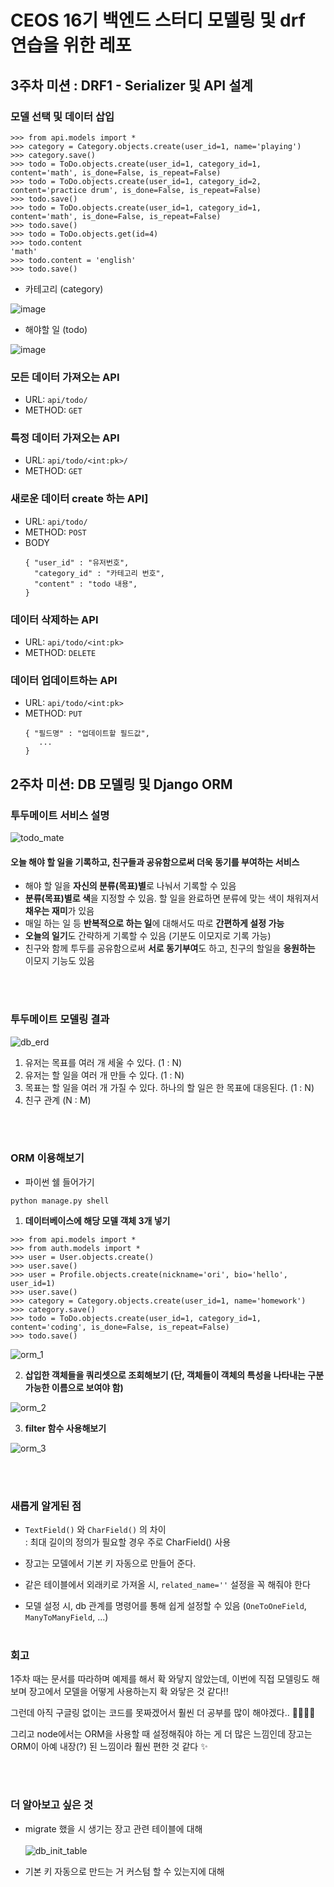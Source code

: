 # CEOS 16기 백엔드 스터디 모델링 및 drf 연습을 위한 레포

## 3주차 미션 : DRF1 - Serializer 및 API 설계

### 모델 선택 및 데이터 삽입
```shell
>>> from api.models import *
>>> category = Category.objects.create(user_id=1, name='playing')
>>> category.save()
>>> todo = ToDo.objects.create(user_id=1, category_id=1, content='math', is_done=False, is_repeat=False)
>>> todo = ToDo.objects.create(user_id=1, category_id=2, content='practice drum', is_done=False, is_repeat=False)
>>> todo.save()
>>> todo = ToDo.objects.create(user_id=1, category_id=1, content='math', is_done=False, is_repeat=False)
>>> todo.save()
>>> todo = ToDo.objects.get(id=4)
>>> todo.content
'math'
>>> todo.content = 'english'
>>> todo.save()
```
- 카테고리 (category)

![image](https://user-images.githubusercontent.com/68186101/194684633-5fd1cc44-a1a3-4291-b054-7266cd018572.png)

- 해야할 일 (todo)

![image](https://user-images.githubusercontent.com/68186101/194684607-14210892-95d6-49e0-83f7-bfc2e2702a20.png)

### 모든 데이터 가져오는 API
- URL: `api/todo/` 
- METHOD: `GET`

### 특정 데이터 가져오는 API
- URL: `api/todo/<int:pk>/`
- METHOD: `GET`

### 새로운 데이터 create 하는 API]
- URL: `api/todo/`
- METHOD: `POST`
- BODY
  ```
  { "user_id" : "유저번호", 
    "category_id" : "카테고리 번호", 
    "content" : "todo 내용", 
  } 
  ```

### 데이터 삭제하는 API
- URL: `api/todo/<int:pk>`
- METHOD: `DELETE`

### 데이터 업데이트하는 API
- URL: `api/todo/<int:pk>`
- METHOD: `PUT`
  ```
  { "필드명" : "업데이트할 필드값", 
     ...
  } 
  ```


## 2주차 미션: DB 모델링 및 Django ORM

### 투두메이트 서비스 설명

![todo_mate](https://user-images.githubusercontent.com/68186101/193458056-025adc6e-1a80-4024-8829-8353b08ef34f.png)
#### 오늘 해야 할 일을 기록하고, 친구들과 공유함으로써 더욱 동기를 부여하는 서비스
- 해야 할 일을 **자신의 분류(목표)별**로 나눠서 기록할 수 있음
- **분류(목표)별로 색**을 지정할 수 있음. 할 일을 완료하면 분류에 맞는 색이 채워져서 **채우는 재미**가 있음
- 매일 하는 일 등 **반복적으로 하는 일**에 대해서도 따로 **간편하게 설정 가능**
- **오늘의 일기**도 간략하게 기록할 수 있음 (기분도 이모지로 기록 가능)
- 친구와 함께 투두를 공유함으로써 **서로 동기부여**도 하고, 친구의 할일을 **응원하는** 이모지 기능도 있음

<br></br>

### 투두메이트 모델링 결과
![db_erd](https://user-images.githubusercontent.com/68186101/193458050-3a930229-6e60-4452-847a-ce5c80592d7f.png)
1. 유저는 목표를 여러 개 세울 수 있다. (1 : N)
2. 유저는 할 일을 여러 개 만들 수 있다. (1 : N)
3. 목표는 할 일을 여러 개 가질 수 있다. 하나의 할 일은 한 목표에 대응된다. (1 : N)
4. 친구 관계 (N : M)





<br></br>

### ORM 이용해보기

- 파이썬 쉘 들어가기
```shell
python manage.py shell
```

1. **데이터베이스에 해당 모델 객체 3개 넣기**
```shell
>>> from api.models import *
>>> from auth.models import *
>>> user = User.objects.create()
>>> user.save()
>>> user = Profile.objects.create(nickname='ori', bio='hello', user_id=1) 
>>> user.save()
>>> category = Category.objects.create(user_id=1, name='homework')
>>> category.save()
>>> todo = ToDo.objects.create(user_id=1, category_id=1, content='coding', is_done=False, is_repeat=False)
>>> todo.save()

```
![orm_1](https://user-images.githubusercontent.com/68186101/193458053-485653b1-2824-4bfa-9b3d-5a16940471fc.png)

2. **삽입한 객체들을 쿼리셋으로 조회해보기 (단, 객체들이 객체의 특성을 나타내는 구분가능한 이름으로 보여야 함)**

![orm_2](https://user-images.githubusercontent.com/68186101/193458054-cc617145-7745-4d3c-bdb4-3f685cb818c0.png)

3. **filter 함수 사용해보기**

![orm_3](https://user-images.githubusercontent.com/68186101/193458055-6c073b82-d5f3-4f92-aaa9-ac3915ca1d56.png)

<br></br>

### 새롭게 알게된 점

- `TextField()` 와 `CharField()` 의 차이
</br>: 최대 길이의 정의가 필요할 경우 주로 CharField() 사용

- 장고는 모델에서 기본 키 자동으로 만들어 준다.
- 같은 테이블에서 외래키로 가져올 시, `related_name=''` 설정을 꼭 해줘야 한다
- 모델 설정 시, db 관계를 명령어를 통해 쉽게 설정할 수 있음 (`OneToOneField`, `ManyToManyField`, ...)
<br></br>

### 회고

1주차 때는 문서를 따라하며 예제를 해서 확 와닿지 않았는데, 이번에 직접 모델링도 해보며 장고에서 모델을 어떻게 사용하는지 확 와닿은 것 같다!!

그런데 아직 구글링 없이는 코드를 못짜겠어서 훨씬 더 공부를 많이 해야겠다.. 💪💪🔥🔥

그리고 node에서는 ORM을 사용할 때 설정해줘야 하는 게 더 많은 느낌인데 장고는 ORM이 아예 내장(?) 된 느낌이라 훨씬 편한 것 같다 ✨

<br></br>

### 더 알아보고 싶은 것

- migrate 했을 시 생기는 장고 관련 테이블에 대해 <br></br>
![db_init_table](https://user-images.githubusercontent.com/68186101/193458052-d6127c0d-dabc-437f-b52b-d6220f61e8e7.png)

- 기본 키 자동으로 만드는 거 커스텀 할 수 있는지에 대해
